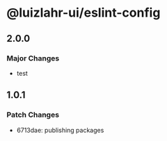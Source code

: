 # @luizlahr-ui/eslint-config

## 2.0.0

### Major Changes

- test

## 1.0.1

### Patch Changes

- 6713dae: publishing packages
